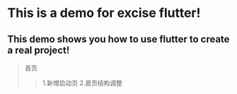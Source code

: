 # This is a demo for excise flutter!

## This demo shows you how to use flutter to create a real project!

>  首页
>   > 1.新增启动页
>   > 2.首页结构调整